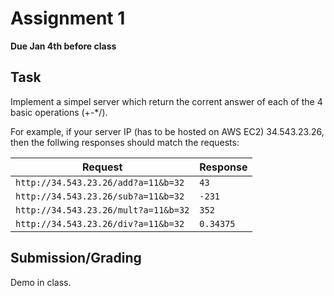 # Assignment 1
**Due Jan 4th before class**

## Task 
Implement a simpel server which return the corrent answer of each of the
4 basic operations (+-*/).

For example, if your server IP (has to be hosted on AWS EC2) 34.543.23.26,
then the follwing responses should match the requests:

Request | Response
--- | --- 
`http://34.543.23.26/add?a=11&b=32` | `43`
`http://34.543.23.26/sub?a=11&b=32` | `-231`
`http://34.543.23.26/mult?a=11&b=32` | `352`
`http://34.543.23.26/div?a=11&b=32` | `0.34375`

## Submission/Grading
Demo in class.
